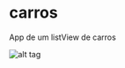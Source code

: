 # carros
App de um listView de carros

![alt tag](http://domain.com/path/to/img.png "Description goes here")

